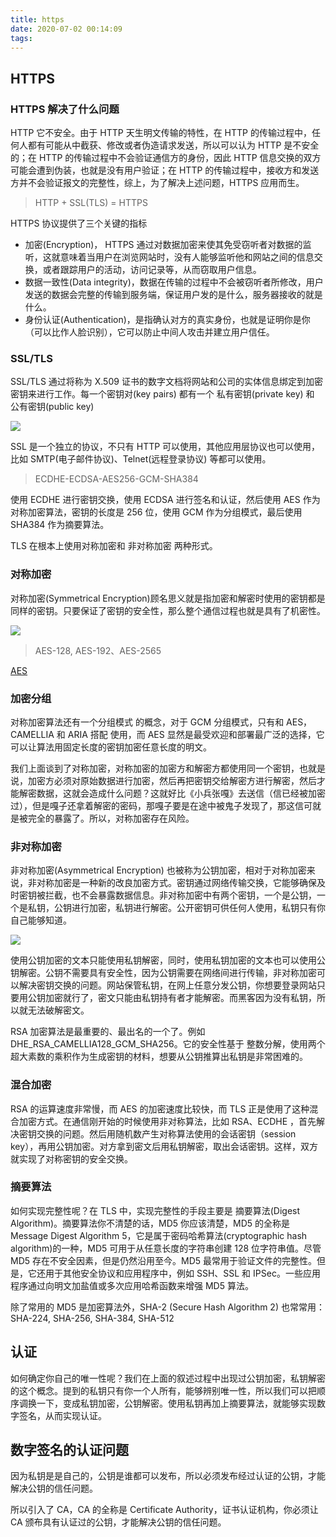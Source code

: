 ```yaml
---
title: https
date: 2020-07-02 00:14:09
tags:
---
```


## HTTPS

<!-- More -->

### HTTPS 解决了什么问题

HTTP 它不安全。由于 HTTP 天生明文传输的特性，在 HTTP 的传输过程中，任何人都有可能从中截获、修改或者伪造请求发送，所以可以认为 HTTP 是不安全的；在 HTTP 的传输过程中不会验证通信方的身份，因此 HTTP 信息交换的双方可能会遭到伪装，也就是没有用户验证；在 HTTP 的传输过程中，接收方和发送方并不会验证报文的完整性，综上，为了解决上述问题，HTTPS 应用而生。

> HTTP + SSL(TLS) = HTTPS

HTTPS 协议提供了三个关键的指标

- 加密(Encryption)， HTTPS 通过对数据加密来使其免受窃听者对数据的监听，这就意味着当用户在浏览网站时，没有人能够监听他和网站之间的信息交换，或者跟踪用户的活动，访问记录等，从而窃取用户信息。
- 数据一致性(Data integrity)，数据在传输的过程中不会被窃听者所修改，用户发送的数据会完整的传输到服务端，保证用户发的是什么，服务器接收的就是什么。
- 身份认证(Authentication)，是指确认对方的真实身份，也就是证明你是你（可以比作人脸识别），它可以防止中间人攻击并建立用户信任。

### SSL/TLS

SSL/TLS 通过将称为 X.509 证书的数字文档将网站和公司的实体信息绑定到加密密钥来进行工作。每一个密钥对(key pairs) 都有一个 私有密钥(private key) 和 公有密钥(public key)

![](https://ask.qcloudimg.com/http-save/yehe-1287328/1227m798ge.png?imageView2/2/w/1620)

SSL 是一个独立的协议，不只有 HTTP 可以使用，其他应用层协议也可以使用，比如 SMTP(电子邮件协议)、Telnet(远程登录协议) 等都可以使用。

> ECDHE-ECDSA-AES256-GCM-SHA384

使用 ECDHE 进行密钥交换，使用 ECDSA 进行签名和认证，然后使用 AES 作为对称加密算法，密钥的长度是 256 位，使用 GCM 作为分组模式，最后使用 SHA384 作为摘要算法。

TLS 在根本上使用对称加密和 非对称加密 两种形式。

### 对称加密

对称加密(Symmetrical Encryption)顾名思义就是指加密和解密时使用的密钥都是同样的密钥。只要保证了密钥的安全性，那么整个通信过程也就是具有了机密性。

![](https://ask.qcloudimg.com/http-save/yehe-1287328/6rnynp67bb.jpeg?imageView2/2/w/1620)

>AES-128, AES-192、AES-2565

[AES](https://zhuanlan.zhihu.com/p/78913397)

### 加密分组
对称加密算法还有一个分组模式 的概念，对于 GCM 分组模式，只有和 AES，CAMELLIA 和 ARIA 搭配
使用，而 AES 显然是最受欢迎和部署最广泛的选择，它可以让算法用固定长度的密钥加密任意长度的明文。

我们上面谈到了对称加密，对称加密的加密方和解密方都使用同一个密钥，也就是说，加密方必须对原始数据进行加密，然后再把密钥交给解密方进行解密，然后才能解密数据，这就会造成什么问题？这就好比《小兵张嘎》去送信（信已经被加密过），但是嘎子还拿着解密的密码，那嘎子要是在途中被鬼子发现了，那这信可就是被完全的暴露了。所以，对称加密存在风险。

### 非对称加密
非对称加密(Asymmetrical Encryption) 也被称为公钥加密，相对于对称加密来说，非对称加密是一种新的改良加密方式。密钥通过网络传输交换，它能够确保及时密钥被拦截，也不会暴露数据信息。非对称加密中有两个密钥，一个是公钥，一个是私钥，公钥进行加密，私钥进行解密。公开密钥可供任何人使用，私钥只有你自己能够知道。

![](https://ask.qcloudimg.com/http-save/yehe-1287328/hfmcrd5k7n.jpeg?imageView2/2/w/1620)

使用公钥加密的文本只能使用私钥解密，同时，使用私钥加密的文本也可以使用公钥解密。公钥不需要具有安全性，因为公钥需要在网络间进行传输，非对称加密可以解决密钥交换的问题。网站保管私钥，在网上任意分发公钥，你想要登录网站只要用公钥加密就行了，密文只能由私钥持有者才能解密。而黑客因为没有私钥，所以就无法破解密文。

RSA 加密算法是最重要的、最出名的一个了。例如 DHE_RSA_CAMELLIA128_GCM_SHA256。它的安全性基于 整数分解，使用两个超大素数的乘积作为生成密钥的材料，想要从公钥推算出私钥是非常困难的。

### 混合加密

RSA 的运算速度非常慢，而 AES 的加密速度比较快，而 TLS 正是使用了这种混合加密方式。在通信刚开始的时候使用非对称算法，比如 RSA、ECDHE ，首先解决密钥交换的问题。然后用随机数产生对称算法使用的会话密钥（session key），再用公钥加密。对方拿到密文后用私钥解密，取出会话密钥。这样，双方就实现了对称密钥的安全交换。

### 摘要算法
如何实现完整性呢？在 TLS 中，实现完整性的手段主要是 摘要算法(Digest Algorithm)。摘要算法你不清楚的话，MD5 你应该清楚，MD5 的全称是 Message Digest Algorithm 5，它是属于密码哈希算法(cryptographic hash algorithm)的一种，MD5 可用于从任意长度的字符串创建 128 位字符串值。尽管 MD5 存在不安全因素，但是仍然沿用至今。MD5 最常用于验证文件的完整性。但是，它还用于其他安全协议和应用程序中，例如 SSH、SSL 和 IPSec。一些应用程序通过向明文加盐值或多次应用哈希函数来增强 MD5 算法。


除了常用的 MD5 是加密算法外，SHA-2 (Secure Hash Algorithm 2) 也常常用： SHA-224, SHA-256, SHA-384, SHA-512

## 认证
如何确定你自己的唯一性呢？我们在上面的叙述过程中出现过公钥加密，私钥解密的这个概念。提到的私钥只有你一个人所有，能够辨别唯一性，所以我们可以把顺序调换一下，变成私钥加密，公钥解密。使用私钥再加上摘要算法，就能够实现数字签名，从而实现认证。

## 数字签名的认证问题

因为私钥是是自己的，公钥是谁都可以发布，所以必须发布经过认证的公钥，才能解决公钥的信任问题。

所以引入了 CA，CA 的全称是 Certificate Authority，证书认证机构，你必须让 CA 颁布具有认证过的公钥，才能解决公钥的信任问题。
